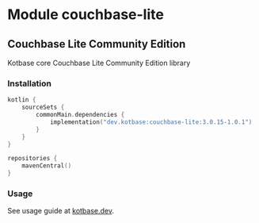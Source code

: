 # Module couchbase-lite

## Couchbase Lite Community Edition

Kotbase core Couchbase Lite Community Edition library

### Installation

```kotlin
kotlin {
    sourceSets {
        commonMain.dependencies {
            implementation("dev.kotbase:couchbase-lite:3.0.15-1.0.1")
        }
    }
}
```

```kotlin
repositories {
    mavenCentral()
}
```

### Usage

See usage guide at [kotbase.dev](https://kotbase.dev/).
